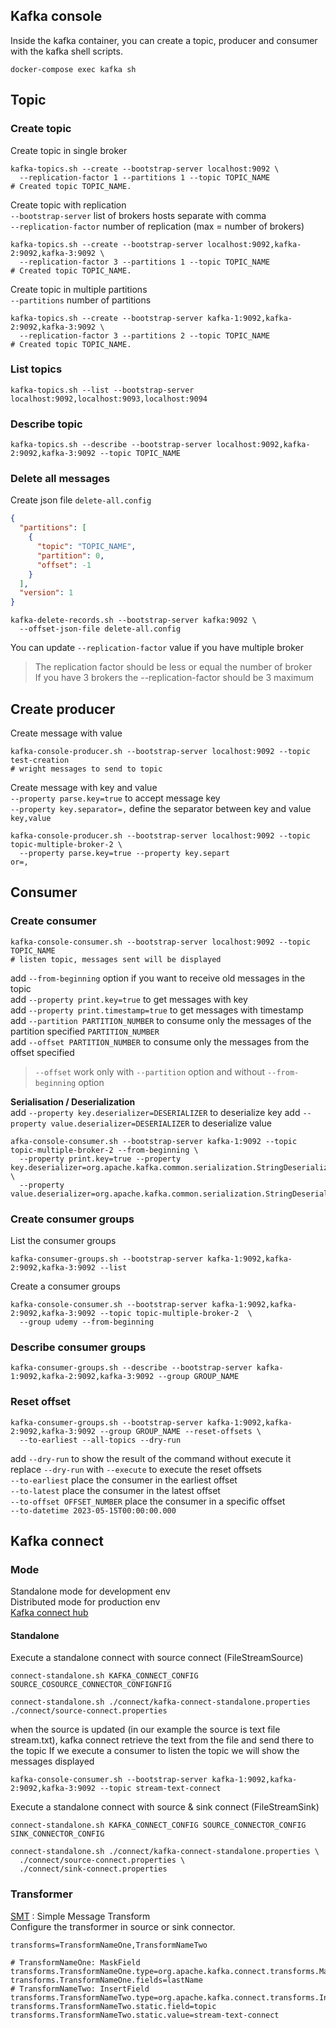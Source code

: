 
## Kafka console
Inside the kafka container, you can create a topic, producer and consumer with the kafka shell scripts.

```shell
docker-compose exec kafka sh
```

## Topic
### Create topic
Create topic in single broker
```shell
kafka-topics.sh --create --bootstrap-server localhost:9092 \
  --replication-factor 1 --partitions 1 --topic TOPIC_NAME
# Created topic TOPIC_NAME.
```
Create topic with replication<br>
`--bootstrap-server`  list of brokers hosts separate with comma<br>
`--replication-factor` number of replication (max = number of brokers)
```shell
kafka-topics.sh --create --bootstrap-server localhost:9092,kafka-2:9092,kafka-3:9092 \
  --replication-factor 3 --partitions 1 --topic TOPIC_NAME
# Created topic TOPIC_NAME.
```
Create topic in multiple partitions<br>
`--partitions` number of partitions
```shell
kafka-topics.sh --create --bootstrap-server kafka-1:9092,kafka-2:9092,kafka-3:9092 \
  --replication-factor 3 --partitions 2 --topic TOPIC_NAME
# Created topic TOPIC_NAME.
```

### List topics
```shell
kafka-topics.sh --list --bootstrap-server localhost:9092,localhost:9093,localhost:9094
```

### Describe topic 
```shell
kafka-topics.sh --describe --bootstrap-server localhost:9092,kafka-2:9092,kafka-3:9092 --topic TOPIC_NAME
```

### Delete all messages
Create json file `delete-all.config`
```json
{
  "partitions": [
    {
      "topic": "TOPIC_NAME",
      "partition": 0,
      "offset": -1
    }
  ],
  "version": 1
}
```
```shell
kafka-delete-records.sh --bootstrap-server kafka:9092 \
  --offset-json-file delete-all.config
```

You can update `--replication-factor` value if you have multiple broker
> The replication factor should be less or equal the number of broker<br>
> If you have 3 brokers the --replication-factor should be 3 maximum
## Create producer
Create message with value
```shell
kafka-console-producer.sh --bootstrap-server localhost:9092 --topic test-creation
# wright messages to send to topic
```
Create message with key and value<br>
`--property parse.key=true` to accept message key<br>
`--property key.separator=,` define the separator between key and value `key,value`
```shell
kafka-console-producer.sh --bootstrap-server localhost:9092 --topic topic-multiple-broker-2 \
  --property parse.key=true --property key.separt
or=,
```

## Consumer
### Create consumer
```shell
kafka-console-consumer.sh --bootstrap-server localhost:9092 --topic TOPIC_NAME
# listen topic, messages sent will be displayed
```
add `--from-beginning` option if you want to receive old messages in the topic<br>
add `--property print.key=true` to get messages with key<br>
add `--property print.timestamp=true` to get messages with timestamp<br>
add `--partition PARTITION_NUMBER` to consume only the messages of the partition specified `PARTITION_NUMBER`<br>
add `--offset PARTITION_NUMBER` to consume only the messages from the offset specified<br>
> `--offset` work only with `--partition` option and without `--from-beginning` option<br>

**Serialisation / Deserialization**<br>
add `--property key.deserializer=DESERIALIZER` to deserialize key
add `--property value.deserializer=DESERIALIZER` to deserialize value

```shell
afka-console-consumer.sh --bootstrap-server kafka-1:9092 --topic topic-multiple-broker-2 --from-beginning \
  --property print.key=true --property key.deserializer=org.apache.kafka.common.serialization.StringDeserializer \
  --property value.deserializer=org.apache.kafka.common.serialization.StringDeserializer
```

### Create consumer groups
List the consumer groups
```shell
kafka-consumer-groups.sh --bootstrap-server kafka-1:9092,kafka-2:9092,kafka-3:9092 --list
```
Create a consumer groups
```shell
kafka-console-consumer.sh --bootstrap-server kafka-1:9092,kafka-2:9092,kafka-3:9092 --topic topic-multiple-broker-2  \
  --group udemy --from-beginning
```
### Describe consumer groups
```shell
kafka-consumer-groups.sh --describe --bootstrap-server kafka-1:9092,kafka-2:9092,kafka-3:9092 --group GROUP_NAME
```

### Reset offset
```shell
kafka-consumer-groups.sh --bootstrap-server kafka-1:9092,kafka-2:9092,kafka-3:9092 --group GROUP_NAME --reset-offsets \
  --to-earliest --all-topics --dry-run
```
add `--dry-run` to show the result of the command without execute it<br>
replace `--dry-run` with `--execute` to execute the reset offsets<br>
`--to-earliest` place the consumer in the earliest offset<br>
`--to-latest` place the consumer in the latest offset<br>
`--to-offset OFFSET_NUMBER` place the consumer in a specific offset<br>
`--to-datetime 2023-05-15T00:00:00.000`<br>

## Kafka connect
### Mode
Standalone mode for development env<br>
Distributed mode for production env<br>
[Kafka connect hub](https://confluent.io/hub)

#### Standalone
Execute a standalone connect with source connect (FileStreamSource)
```shell
connect-standalone.sh KAFKA_CONNECT_CONFIG SOURCE_COSOURCE_CONNECTOR_CONFIGNFIG
```
```shell
connect-standalone.sh ./connect/kafka-connect-standalone.properties ./connect/source-connect.properties
```
when the source is updated (in our example the source is text file stream.txt), kafka connect retrieve the text from the file and send there to the topic
If we execute a consumer to listen the topic we will show the messages displayed
```shell
kafka-console-consumer.sh --bootstrap-server kafka-1:9092,kafka-2:9092,kafka-3:9092 --topic stream-text-connect
```
Execute a standalone connect with source & sink connect (FileStreamSink)
```shell
connect-standalone.sh KAFKA_CONNECT_CONFIG SOURCE_CONNECTOR_CONFIG SINK_CONNECTOR_CONFIG
```
```shell
connect-standalone.sh ./connect/kafka-connect-standalone.properties \
  ./connect/source-connect.properties \
  ./connect/sink-connect.properties
```
### Transformer
[SMT](https://docs.confluent.io/platform/current/connect/transforms/maskfield.html) : Simple Message Transform <br>
Configure the transformer in source or sink connector.
```properties
transforms=TransformNameOne,TransformNameTwo

# TransformNameOne: MaskField
transforms.TransformNameOne.type=org.apache.kafka.connect.transforms.MaskField$Value
transforms.TransformNameOne.fields=lastName
# TransformNameTwo: InsertField
transforms.TransformNameTwo.type=org.apache.kafka.connect.transforms.InsertField$Value
transforms.TransformNameTwo.static.field=topic
transforms.TransformNameTwo.static.value=stream-text-connect
```
